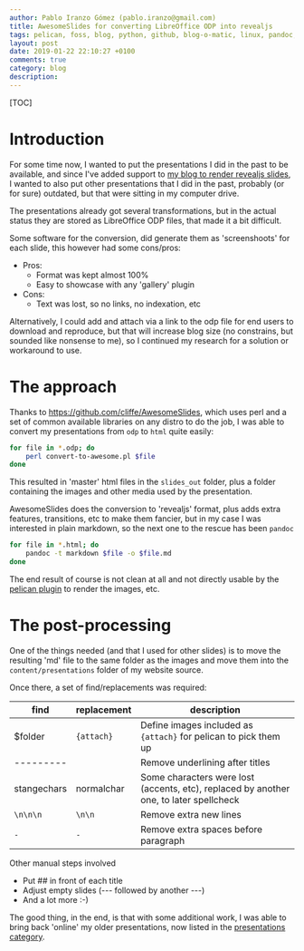 ```yaml
---
author: Pablo Iranzo Gómez (pablo.iranzo@gmail.com)
title: AwesomeSlides for converting LibreOffice ODP into revealjs
tags: pelican, foss, blog, python, github, blog-o-matic, linux, pandoc, LibreOffice, odp, ppt, presentations
layout: post
date: 2019-01-22 22:10:27 +0100
comments: true
category: blog
description:
---
```


[TOC]

# Introduction

For some time now, I wanted to put the presentations I did in the past to be available, and since I've added support to [my blog to render revealjs slides]({filename}2019-01-20-pelican-revealjs.md), I wanted to also put other presentations that I did in the past, probably (or for sure) outdated, but that were sitting in my computer drive.

The presentations already got several transformations, but in the actual status they are stored as LibreOffice ODP files, that made it a bit difficult.

Some software for the conversion, did generate them as 'screenshoots' for each slide, this however had some cons/pros:

- Pros:
  - Format was kept almost 100%
  - Easy to showcase with any 'gallery' plugin
- Cons:
  - Text was lost, so no links, no indexation, etc

Alternatively, I could add and attach via a link to the odp file for end users to download and reproduce, but that will increase blog size (no constrains, but sounded like nonsense to me), so I continued my research for a solution or workaround to use.

# The approach

Thanks to <https://github.com/cliffe/AwesomeSlides>, which uses perl and a set of common available libraries on any distro to do the job, I was able to convert my presentations from `odp` to `html` quite easily:

~~~sh
for file in *.odp; do
    perl convert-to-awesome.pl $file
done
~~~

This resulted in 'master' html files in the `slides_out` folder, plus a folder containing the images and other media used by the presentation.

AwesomeSlides does the conversion to 'revealjs' format, plus adds extra features, transitions, etc to make them fancier, but in my case I was interested in plain markdown, so the next one to the rescue has been `pandoc`

~~~sh
for file in *.html; do
    pandoc -t markdown $file -o $file.md
done
~~~

The end result of course is not clean at all and not directly usable by the [pelican plugin](http://github.com/iranzo/pelican-revealmd/) to render the images, etc.

# The post-processing

One of the things needed (and that I used for other slides) is to move the resulting 'md' file to the same folder as the images and move them into the `content/presentations` folder of my website source.

Once there, a set of find/replacements was required:

| find | replacement | description |
| - | - | - |
| $folder | `{attach}` | Define images included as `{attach}` for pelican to pick them up |
| --------- | | Remove underlining after titles |
| stangechars | normalchar | Some characters were lost (accents, etc), replaced by another one, to later spellcheck |
| `\n\n\n` | `\n\n` | Remove extra new lines |
| `-⠀⠀⠀⠀⠀`| `-⠀` | Remove extra spaces before paragraph |

Other manual steps involved

- Put ## in front of each title
- Adjust empty slides (--- followed by another ---)
- And a lot more :-)

The good thing, in the end, is that with some additional work, I was able to bring back 'online' my older presentations, now listed in the [presentations category]({category}presentations).
